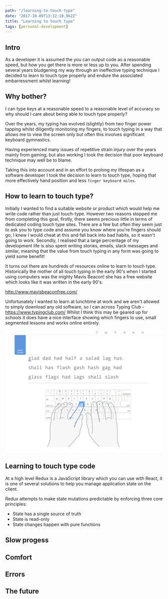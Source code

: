 ```yaml
---
path: "/learning-to-touch-type"
date: "2017-10-09T13:32:10.962Z"
title: "Learning to touch type"
tags: [personal-development]
---
```


## Intro
As a developer it is assumed the you can output code as a reasonable speed, but how you get there is more or less up to you.
After spending several years bludgening my way through an ineffective typing technique I decided to learn to touch type properly and endure the
associated embarressment whilst learning!

## Why bother?

I can type keys at a reasonable speed to a reasonable level of accuracy so why should I care about being able to touch type properly?

Over the years, my typing has evolved (slightly) from two finger power tapping whilst diligently monitoring my fingers, to touch typing in a way that
allows me to view the screen only but often this involves significant keyboard gymnastics.

Having experienced many issues of repetitive strain injury over the years mainly from gaming, but also working I took the decision that poor keyboard technique may well
be to blame.

Taking this into account and in an effort to prolong my lifespan as a software developer I took the decision to learn to touch type, hoping that more effectively hand position
and less `finger keyboard miles`.

## How to learn to touch type?

Initially I wanted to find a suitable website or product which would help me write code rather than just touch-type. However two reasons stopped me from completing this goal, firstly, there seems precious little in terms of dedicated coding touch type sites. There are a few but often they seem just to ask you to type code and assume you know where you're fingers should go, I knew I would cheat at this and fall back into bad habits, so it wasn't going to work. Secondly, I realised that a large percentage of my development life is also spent writing stories, emails, slack messages and similar, meaning that the value from touch typing in any form was going to yield some benefit!

It turns out there are hundreds of resources online to learn to touch type. Historically the mother of all touch typing in the early 90's when I started using computers was the mighty Mavis Beacon! she has a free website which looks like it was written in the early 90's.

http://www.mavisbeaconfree.com/

Unfortunately I wanted to learn at lunchtime at work and we aren't allowed to simply download any old software, so I can across Typing Club - https://www.typingclub.com/
Whilst I think this may be geared up for schools it does have a nice interface showing which fingers to use, small segmented lessons and works online entirely.

![Typing club UI](typing-club.png)


## Learning to touch type code

At a high level Redux is a JavaScript library which you can use with React,
it is one of several solutions to help you manage application state on the client.

Redux attempts to make state mutations predictable by enforcing three core principles:

- State has a single source of truth
- State is read-only
- State changes happen with pure functions

## Slow progess

## Comfort

## Errors

## The future